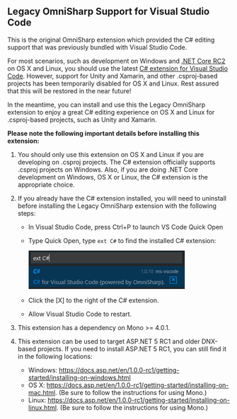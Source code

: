 ## Legacy OmniSharp Support for Visual Studio Code

This is the original OmniSharp extension which provided the C# editing support that was previously bundled with Visual Studio Code.

For most scenarios, such as development on Windows and [.NET Core RC2](https://www.microsoft.com/net/core/platform) on OS X and Linux, you should use the latest [C# extension for Visual Studio Code](https://marketplace.visualstudio.com/items?itemName=ms-vscode.csharp). However, support for Unity and Xamarin, and other .csproj-based projects has been temporarily disabled for OS X and Linux. Rest assured that this will be restored in the near future!

In the meantime, you can install and use this the Legacy OmniSharp extension to enjoy a great C# editing experience on OS X and Linux for .csproj-based projects, such as Unity and Xamarin.

**Please note the following important details before installing this extension:**

1. You should only use this extension on OS X and Linux if you are developing on .csproj projects. The C# extension officially supports .csproj projects on Windows. Also, if you are doing .NET Core development on Windows, OS X or Linux, the C# extension is the appropriate choice. 

2. If you already have the C# extension installed, you will need to uninstall before installing the Legacy OmniSharp extension with the following steps:
    * In Visual Studio Code, press Ctrl+P to launch VS Code Quick Open
    * Type Quick Open, type `ext C#` to find the installed C# extension:
    
      ![extension list](images/uninstall_csharp_extension.png)
      
    * Click the [X] to the right of the C# extension.
    * Allow Visual Studio Code to restart. 
    
3. This extension has a dependency on Mono >= 4.0.1.

4. This extension can be used to target ASP.NET 5 RC1 and older DNX-based projects. If you need to install ASP.NET 5 RC1, you can still find it in the following locations:
    * Windows: https://docs.asp.net/en/1.0.0-rc1/getting-started/installing-on-windows.html
    * OS X: https://docs.asp.net/en/1.0.0-rc1/getting-started/installing-on-mac.html. (Be sure to follow the instructions for using Mono.)
    * Linux: https://docs.asp.net/en/1.0.0-rc1/getting-started/installing-on-linux.html. (Be sure to follow the instructions for using Mono.)